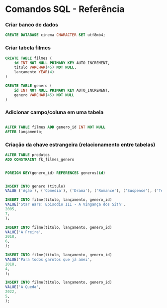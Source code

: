 # Comandos SQL - Referência 
### Criar banco de dados

```sql 
CREATE DATABASE cinema CHARACTER SET utf8mb4; 

```

### Criar tabela filmes

```sql 
CREATE TABLE filmes (
    id INT NOT NULL PRIMARY KEY AUTO_INCREMENT,
    titulo VARCHAR(45) NOT NULL,
    lançamento YEAR(4)  
)


```

```sql 
CREATE TABLE genero (
    id INT NOT NULL PRIMARY KEY AUTO_INCREMENT,
    genero VARCHAR(45) NOT NULL 
)


```

<!-- h3 -->
### Adicionar campo/coluna em uma tabela

```sql 

ALTER TABLE filmes ADD genero_id INT NOT NULL
AFTER lançamento;

```

<!-- ________________________________ -->

<!-- h3 -->
### Criação da chave estrangeira (relacionamento entre tabelas)

```sql 
ALTER TABLE produtos
ADD CONSTRAINT fk_filmes_genero


FOREIGN KEY(genero_id) REFERENCES generos(id)

```
```sql 

INSERT INTO genero (titulo)
VALUE ('Ação'), ('Comedia'), ('Drama'), ('Romance'), ('Suspense'), ('Terror'), ('Ficção Cientifica');

```


```sql 
INSERT INTO filme(titulo, lançamento, genero_id) 
VALUE('Star Wars: Episodio III - A Vingança dos Sith',
2005, 
7,
);

INSERT INTO filme(titulo, lançamento, genero_id) 
VALUE('A Freira',
2018, 
6,
);

INSERT INTO filme(titulo, lançamento, genero_id) 
VALUE('Para todos garotos que já amei',
2018, 
4,
);

INSERT INTO filme(titulo, lançamento, genero_id) 
VALUE('A Queda',
2022, 
5,
);




```